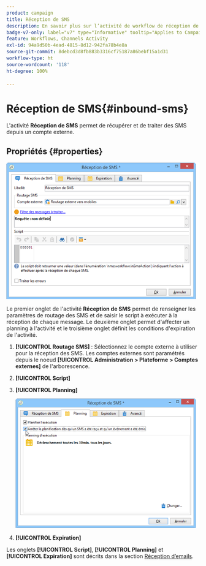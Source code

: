 ```yaml
---
product: campaign
title: Réception de SMS
description: En savoir plus sur l’activité de workflow de réception de SMS
badge-v7-only: label="v7" type="Informative" tooltip="Applies to Campaign Classic v7 only"
feature: Workflows, Channels Activity
exl-id: 94a9d50b-4ead-4815-8d12-942fa78b4e8a
source-git-commit: 8debcd3d8fb883b3316cf75187a86bebf15a1d31
workflow-type: ht
source-wordcount: '118'
ht-degree: 100%

---
```


# Réception de SMS{#inbound-sms}



L&#39;activité **Réception de SMS** permet de récupérer et de traiter des SMS depuis un compte externe.

## Propriétés {#properties}

![](assets/sms_rec_edit.png)

Le premier onglet de l&#39;activité **Réception de SMS** permet de renseigner les paramètres de routage des SMS et de saisir le script à exécuter à la réception de chaque message. Le deuxième onglet permet d&#39;affecter un planning à l&#39;activité et le troisième onglet définit les conditions d&#39;expiration de l&#39;activité.

1. **[!UICONTROL Routage SMS]** : Sélectionnez le compte externe à utiliser pour la réception des SMS. Les comptes externes sont paramétrés depuis le noeud **[!UICONTROL Administration > Plateforme > Comptes externes]** de l&#39;arborescence.
1. **[!UICONTROL Script]**
1. **[!UICONTROL Planning]**

   ![](assets/sms_rec_edit_2.png)

1. **[!UICONTROL Expiration]**

Les onglets **[!UICONTROL Script]**, **[!UICONTROL Planning]** et **[!UICONTROL Expiration]** sont décrits dans la section [Réception d’emails](inbound-emails.md).
